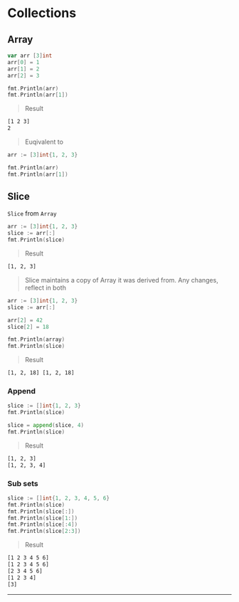 # Collections

## Array

```go
var arr [3]int
arr[0] = 1
arr[1] = 2
arr[2] = 3

fmt.Println(arr)
fmt.Println(arr[1])
```

> Result

```sh
[1 2 3]
2
```

> Euqivalent to

```go
arr := [3]int{1, 2, 3}

fmt.Println(arr)
fmt.Println(arr[1])
```

## Slice

`Slice` from `Array`

```go
arr := [3]int{1, 2, 3}
slice := arr[:]
fmt.Println(slice)
```

> Result

```sh
[1, 2, 3]
```

> Slice maintains a copy of Array it was derived from. Any changes, reflect in both

```go
arr := [3]int{1, 2, 3}
slice := arr[:]

arr[2] = 42
slice[2] = 18

fmt.Println(array)
fmt.Println(slice)
```

> Result

```sh
[1, 2, 18] [1, 2, 18]
```

### Append

```go
slice := []int{1, 2, 3}
fmt.Println(slice)

slice = append(slice, 4)
fmt.Println(slice)
```

> Result

```sh
[1, 2, 3]
[1, 2, 3, 4]
```

### Sub sets

```go
slice := []int{1, 2, 3, 4, 5, 6}
fmt.Println(slice)
fmt.Println(slice[:])
fmt.Println(slice[1:])
fmt.Println(slice[:4])
fmt.Println(slice[2:3])
```

> Result

```sh
[1 2 3 4 5 6]
[1 2 3 4 5 6]
[2 3 4 5 6]
[1 2 3 4]
[3]
```

---
